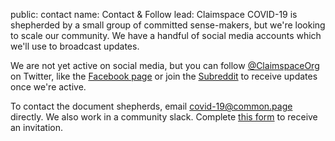public: contact
name: Contact & Follow
lead: Claimspace COVID-19 is shepherded by a small group of committed sense-makers, but we're looking to scale our community. We have a handful of social media accounts which we'll use to broadcast updates.

We are not yet active on social media, but you can follow [@ClaimspaceOrg](https://twitter.com/ClaimspaceOrg) on Twitter, like the [Facebook page](https://www.facebook.com/ClaimspaceOrg) or join the [Subreddit](https://www.reddit.com/r/claimspace/) to receive updates once we're active.


To contact the document shepherds, email <a href="mailto:covid-19@common.page">covid-19@common.page</a> directly. We also work in a community slack. Complete [this form](https://docs.google.com/forms/d/1P6gsQ7uGlh1_g3J6rDG0Kw-u1dTAc3QJCREten0roZ4/edit) to receive an invitation.
